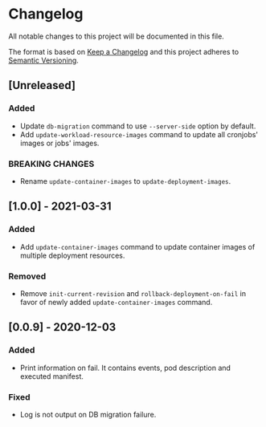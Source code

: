 # Changelog
All notable changes to this project will be documented in this file.

The format is based on [Keep a Changelog](http://keepachangelog.com/)
and this project adheres to [Semantic Versioning](http://semver.org/).

## [Unreleased]

### Added

- Update `db-migration` command to use `--server-side` option by default.
- Add `update-workload-resource-images` command to update all cronjobs' images or jobs' images.

### BREAKING CHANGES

- Rename `update-container-images` to `update-deployment-images`.

## [1.0.0] - 2021-03-31

### Added

- Add `update-container-images` command to update container images of multiple deployment resources.

### Removed

- Remove `init-current-revision` and `rollback-deployment-on-fail` in favor of newly added `update-container-images` command.

## [0.0.9] - 2020-12-03

### Added

- Print information on fail. It contains events, pod description and executed manifest.

### Fixed

- Log is not output on DB migration failure.
